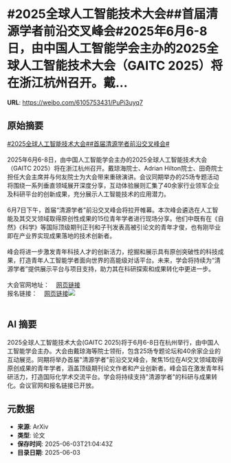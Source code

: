 # #2025全球人工智能技术大会##首届清源学者前沿交叉峰会#2025年6月6-8日，由中国人工智能学会主办的2025全球人工智能技术大会（GAITC 2025）将在浙江杭州召开。戴...

**URL**: https://weibo.com/6105753431/PuPi3uyq7

## 原始摘要

<a href="https://m.weibo.cn/search?containerid=231522type%3D1%26t%3D10%26q%3D%232025%E5%85%A8%E7%90%83%E4%BA%BA%E5%B7%A5%E6%99%BA%E8%83%BD%E6%8A%80%E6%9C%AF%E5%A4%A7%E4%BC%9A%23&amp;extparam=%232025%E5%85%A8%E7%90%83%E4%BA%BA%E5%B7%A5%E6%99%BA%E8%83%BD%E6%8A%80%E6%9C%AF%E5%A4%A7%E4%BC%9A%23" data-hide=""><span class="surl-text">#2025全球人工智能技术大会#</span></a><a href="https://m.weibo.cn/search?containerid=231522type%3D1%26t%3D10%26q%3D%23%E9%A6%96%E5%B1%8A%E6%B8%85%E6%BA%90%E5%AD%A6%E8%80%85%E5%89%8D%E6%B2%BF%E4%BA%A4%E5%8F%89%E5%B3%B0%E4%BC%9A%23&amp;extparam=%23%E9%A6%96%E5%B1%8A%E6%B8%85%E6%BA%90%E5%AD%A6%E8%80%85%E5%89%8D%E6%B2%BF%E4%BA%A4%E5%8F%89%E5%B3%B0%E4%BC%9A%23" data-hide=""><span class="surl-text">#首届清源学者前沿交叉峰会#</span></a><br><br>2025年6月6-8日，由中国人工智能学会主办的2025全球人工智能技术大会（GAITC 2025）将在浙江杭州召开。戴琼海院士、Adrian Hilton院士、田奇院士担任大会主席并与何友院士为大会带来重磅演讲。会议同期举办的25场专题活动将围绕一系列垂直领域展开深度分享，互动体验展则汇集了40余家行业领军企业及科研平台的创新成果，充分展示人工智能技术的应用潜力。<br><br>6月7日下午，首届“清源学者”前沿交叉峰会将拉开帷幕。本次峰会遴选在人工智能及其交叉领域取得原创性成果的15位青年学者进行现场分享。他们中既有在《自然》《科学》等国际顶级期刊正刊和子刊发表高被引论文的青年才俊，也有刚毕业即在产业界实现成果落地的技术创新者。<br><br>峰会将进一步激发青年科技人才的创新活力，挖掘和展示具有原创突破性的科技成果，打造青年人工智能学者面向世界的高能级对话平台。未来，学会将持续为“清源学者”提供展示平台与项目支持，助力其在科研探索和成果转化中更进一步。<br><br>大会官网地址：<a href="https://weibo.cn/sinaurl?u=https%3A%2F%2Fgaitc.caai.cn%2Fweb" data-hide=""><span class="url-icon"><img style="width: 1rem;height: 1rem" src="https://h5.sinaimg.cn/upload/2015/09/25/3/timeline_card_small_web_default.png" referrerpolicy="no-referrer"></span><span class="surl-text">网页链接</span></a><br>报名链接：<a href="https://weibo.cn/sinaurl?u=https%3A%2F%2Fwww.caai.cn%2Findex.php%3Fs%3D%2Fhome%2Farticle%2Fdetail%2Fid%2F4662.html" data-hide=""><span class="url-icon"><img style="width: 1rem;height: 1rem" src="https://h5.sinaimg.cn/upload/2015/09/25/3/timeline_card_small_web_default.png" referrerpolicy="no-referrer"></span><span class="surl-text">网页链接</span></a><img style="" src="https://tvax4.sinaimg.cn/large/006Fd7o3gy1i225xrg9koj30u06tme3y.jpg" referrerpolicy="no-referrer"><br><br>

## AI 摘要

2025全球人工智能技术大会(GAITC 2025)将于6月6-8日在杭州举行，由中国人工智能学会主办。大会由戴琼海等院士领衔，包含25场专题论坛和40余家企业的互动展览。同期将举办首届"清源学者"前沿交叉峰会，聚焦15位在AI交叉领域取得原创成果的青年学者，涵盖顶级期刊论文作者和产业创新者。峰会旨在激发青年科研活力，打造国际化学术交流平台。学会将持续支持"清源学者"的科研与成果转化。会议官网和报名链接已开放。

## 元数据

- **来源**: ArXiv
- **类型**: 论文
- **保存时间**: 2025-06-03T21:04:43Z
- **目录日期**: 2025-06-03
